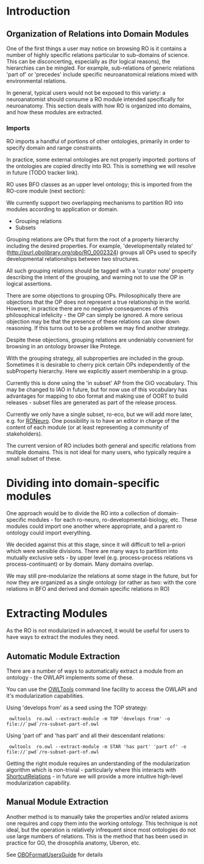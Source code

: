 # Introduction #

## Organization of Relations into Domain Modules ##

One of the first things a user may notice on browsing RO is it
contains a number of highly specific relations particular to
sub-domains of science. This can be disconcerting, especially as (for
logical reasons), the hierarchies can be mingled. For example,
sub-relations of generic relations 'part of' or 'precedes' include
specific neuroanatomical relations mixed with environmental relations.

In general, typical users would not be exposed to this variety: a
neuroanatomist should consume a RO module intended specifically for
neuroanatomy. This section deals with how RO is organized into
domains, and how these modules are extracted.

### Imports ###

RO imports a handful of portions of other ontologies, primarily in
order to specify domain and range constraints.

In practice, some external ontologies are not properly imported:
portions of the ontologies are copied directly into RO. This is
something we will resolve in future (TODO tracker link).

RO uses BFO classes as an upper level ontology; this is imported from
the RO-core module (next section):

We currently support two overlapping mechanisms to partition RO into
modules according to application or domain.

  * Grouping relations
  * Subsets

Grouping relations are OPs that form the root of a property hierarchy
including the desired properties. For example, 'developmentally
related to' (http://purl.obolibrary.org/obo/RO_0002324) groups all OPs
used to specify developmental relationships between two structures.

All such grouping relations should be tagged with a 'curator note'
property describing the intent of the grouping, and warning not to use
the OP in logical assertions.

There are some objections to grouping OPs. Philosophically there are
objections that the OP does not represent a true relationship in the
world. However, in practice there are no negative consequences of this
philosophical infelicity - the OP can simply be ignored. A more
serious objection may be that the presence of these relations can slow
down reasoning. If this turns out to be a problem we may find another
strategy.

Despite these objections, grouping relations are undeniably convenient
for browsing in an ontology browser like Protege.

With the grouping strategy, all subproperties are included in the
group. Sometimes it is desirable to cherry pick certain OPs
independently of the subProperty hierarchy. Here we explicitly assert
membership in a group.

Currently this is done using the 'in subset' AP from the OiO
vocabulary. This may be changed to IAO in future, but for now use of
this vocabulary has advantages for mapping to obo format and making
use of OORT to build releases - subset files are generated as part of
the release process.

Currently we only have a single subset, ro-eco, but we will add more
later, e.g. for [RONeuro](ro-neuro.md). One possibility is to have an editor in
charge of the content of each module (or at least representing a
community of stakeholders).

The current version of RO includes both general and specific relations from multiple domains. This is not ideal for many users, who typically require a small subset of these.

# Dividing into domain-specific modules #

One approach would be to divide the RO into a collection of domain-specific modules - for each ro-neuro, ro-developmental-biology, etc. These modules could import one another where appropriate, and a parent ro ontology could import everything.

We decided against this at this stage, since it will difficult to tell a-priori which were sensible divisions. There are many ways to partition into mutually exclusive sets - by upper level (e.g. process-process relations vs process-continuant) or by domain. Many domains overlap.

We may still pre-modularize the relations at some stage in the future, but for now they are organized as a single ontology (or rather as two: with the core relations in BFO and derived and domain specific relations in RO)

# Extracting Modules #

As the RO is not modularized in advanced, it would be useful for users to have ways to extract the modules they need.

## Automatic Module Extraction ##

There are a number of ways to automatically extract a module from an ontology - the OWLAPI implements some of these.

You can use the [OWLTools](http://code.google.com/p/owltools) command line facility to access the OWLAPI and it's modularization capabilities.

Using 'develops from' as a seed using the TOP strategy:

```
 owltools  ro.owl --extract-module -m TOP 'develops from' -o file://`pwd`/ro-subset-part-of.owl
```

Using 'part of' and 'has part' and all their descendant relations:

```
 owltools  ro.owl --extract-module -m STAR 'has part' 'part of' -o file://`pwd`/ro-subset-part-of.owl
```



Getting the right module requires an understanding of the modularization algorithm which is non-trivial - particularly where this interacts with [ShortcutRelations](shortcut-relations.md) - in future we will provide a more intuitive high-level modularization capability.

## Manual Module Extraction ##

Another method is to manually take the properties and/or related axioms one requires and copy them into the working ontology. This technique is not ideal, but the operation is relatively infrequent since most ontologies do not use large numbers of relations. This is the method that has been used in practice for GO, the drosophila anatomy, Uberon, etc.

See [OBOFormatUsersGuide](OBOFormatUsersGuide) for details
